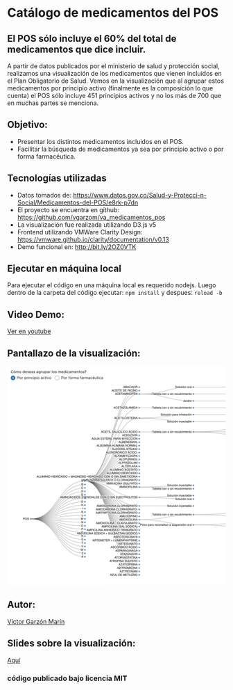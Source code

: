 # Catálogo de medicamentos del POS
## El POS sólo incluye el 60% del total de medicamentos que dice incluir.

A partir de datos publicados por el ministerio de salud y protección social, realizamos una visualización de los medicamentos que vienen incluidos en el Plan Obligatorio de Salud. Vemos en la visualización que al agrupar estos medicamentos por principio activo (finalmente es la composición lo que cuenta) el POS sólo incluye 451 principios activos y no los más de 700 que en muchas partes se menciona.

## Objetivo:
- Presentar los distintos medicamentos incluidos en el POS.
- Facilitar la búsqueda de medicamentos ya sea por principio activo o por forma farmacéutica.

## Tecnologías utilizadas
- Datos tomados de: https://www.datos.gov.co/Salud-y-Protecci-n-Social/Medicamentos-del-POS/e8rk-p7dn
- El proyecto se encuentra en github: https://github.com/vgarzom/va_medicamentos_pos
- La visualización fue realizada utilizando D3.js v5
- Frontend utilizando VMWare Clarity Design: https://vmware.github.io/clarity/documentation/v0.13
- Demo funcional en: http://bit.ly/2OZ0VTK

## Ejecutar en máquina local
Para ejecutar el código en una máquina local es requerido nodejs.
Luego dentro de la carpeta del código ejecutar: ```npm install``` y despues: ```reload -b```

## Video Demo:
[Ver en youtube](https://www.youtube.com/watch?v=-WCK17Ip97A)

## Pantallazo de la visualización:
![alt text](https://raw.githubusercontent.com/vgarzom/va_medicamentos_pos/master/assets/images/screenshot.png?raw=true)

## Autor:
[Víctor Garzón Marín](https://www.linkedin.com/in/v%C3%ADctor-garz%C3%B3n-mar%C3%ADn-25984b27/)

## Slides sobre la visualización: 
[Aquí](https://docs.google.com/presentation/d/1Mu6heZ6lVPmUMcP42UC7o3SFodgVr2oSFXebz2o3vt4/edit?usp=sharing)

### código publicado bajo licencia MIT